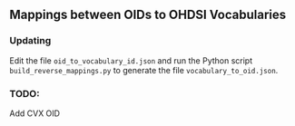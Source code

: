 ## Mappings between OIDs to OHDSI Vocabularies

### Updating

Edit the file `oid_to_vocabulary_id.json` and run the Python script 
`build_reverse_mappings.py` to generate the file `vocabulary_to_oid.json`.

### TODO:

Add CVX OID